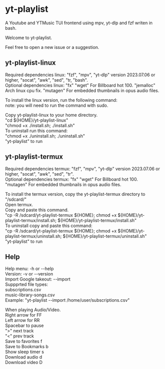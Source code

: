# yt-playlist
A Youtube and YTMusic TUI frontend using mpv, yt-dlp and fzf writen in bash.<br>

Welcome to yt-playlist.<br>

Feel free to open a new issue or a suggestion.<br>

## yt-playlist-linux

Required dependencies linux: "fzf", "mpv", "yt-dlp" version 2023.07.06 or higher, "socat", "awk", "sed", "tr, "bash".<br>
Optional dependencies linux: "fx" "wget" For Billboard hot 100. "jemalloc" Arch linux cpu fix. "mutagen" For embedded thumbnails in opus audio files.<br>

To install the linux version, run the following command:<br>
note: you will need to run the command with sudo.<br>

Copy yt-playlist-linux to your home directory.<br>
"cd ${HOME}/yt-playlist-linux"<br>
"chmod +x ./install.sh; ./install.sh"<br>
To uninstall run this command:<br>
"chmod +x ./uninstall.sh; ./uninstall.sh"<br>
"yt-playlist" to run<br>

## yt-playlist-termux

Required dependencies termux: "fzf", "mpv", "yt-dlp" version 2023.07.06 or higher, "socat", "awk", "sed", "tr".<br>
Optional dependencies termux: "fx" "wget" For Billboard hot 100. "mutagen" For embedded thumbnails in opus audio files.<br>

To install the termux version, copy the yt-playlist-termux directory to "/sdcard/"<br>
Open termux.<br>
Copy and paste this command.<br>
"cp -R /sdcard/yt-playlist-termux ${HOME}; chmod +x ${HOME}/yt-playlist-termux/install.sh; ${HOME}/yt-playlist-termux/install.sh"<br>
To uninstall copy and paste this command:<br>
"cp -R /sdcard/yt-playlist-termux ${HOME}; chmod +x ${HOME}/yt-playlist-termux/uninstall.sh; ${HOME}/yt-playlist-termux/uninstall.sh"<br>
"yt-playlist" to run<br>

## Help

Help menu:              -h or --help<br>
Version:                -v or --version<br>
Import Google takeout:  --import<br>
Suppprted file types:<br>
subscriptions.csv<br>
music-library-songs.csv<br>
Example: "yt-playlist --import /home/user/subscriptions.csv"<br>

When playing Audio/Video.<br>
Right arrow for FF<br>
Left arrow for RR<br>
Spacebar to pause<br>
">" next track<br>
"<" prev track<br>
Save to favorites    f<br>
Save to Bookmarks    b<br>
Show sleep timer     s<br>
Download audio       d<br>
Download video       D<br>

